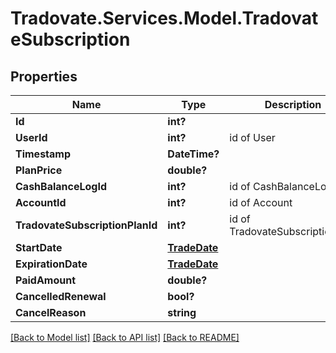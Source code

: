 # Tradovate.Services.Model.TradovateSubscription
## Properties

Name | Type | Description | Notes
------------ | ------------- | ------------- | -------------
**Id** | **int?** |  | [optional] 
**UserId** | **int?** | id of User | 
**Timestamp** | **DateTime?** |  | 
**PlanPrice** | **double?** |  | 
**CashBalanceLogId** | **int?** | id of CashBalanceLog | [optional] 
**AccountId** | **int?** | id of Account | [optional] 
**TradovateSubscriptionPlanId** | **int?** | id of TradovateSubscriptionPlan | 
**StartDate** | [**TradeDate**](TradeDate.md) |  | 
**ExpirationDate** | [**TradeDate**](TradeDate.md) |  | 
**PaidAmount** | **double?** |  | 
**CancelledRenewal** | **bool?** |  | [optional] 
**CancelReason** | **string** |  | [optional] 

[[Back to Model list]](../README.md#documentation-for-models) [[Back to API list]](../README.md#documentation-for-api-endpoints) [[Back to README]](../README.md)

